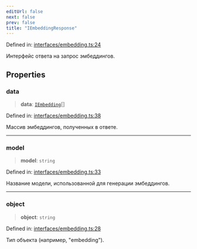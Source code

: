 ```yaml
---
editUrl: false
next: false
prev: false
title: "IEmbeddingResponse"
---
```


Defined in: [interfaces/embedding.ts:24](https://github.com/zloishavrin/gigachat-node/blob/270933ae05273d48ca8af76e918911b717056515/src/interfaces/embedding.ts#L24)

Интерфейс ответа на запрос эмбеддингов.

## Properties

### data

> **data**: [`IEmbedding`](/api/interfaces/embedding/interfaces/iembedding/)[]

Defined in: [interfaces/embedding.ts:38](https://github.com/zloishavrin/gigachat-node/blob/270933ae05273d48ca8af76e918911b717056515/src/interfaces/embedding.ts#L38)

Массив эмбеддингов, полученных в ответе.

***

### model

> **model**: `string`

Defined in: [interfaces/embedding.ts:33](https://github.com/zloishavrin/gigachat-node/blob/270933ae05273d48ca8af76e918911b717056515/src/interfaces/embedding.ts#L33)

Название модели, использованной для генерации эмбеддингов.

***

### object

> **object**: `string`

Defined in: [interfaces/embedding.ts:28](https://github.com/zloishavrin/gigachat-node/blob/270933ae05273d48ca8af76e918911b717056515/src/interfaces/embedding.ts#L28)

Тип объекта (например, "embedding").
